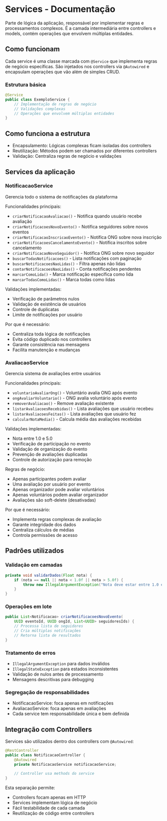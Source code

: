 # Services - Documentação

Parte de lógica da aplicação, responsável por implementar regras e processamentos complexos. É a camada intermediária entre controllers e models, contém operações que envolvem múltiplas entidades.

## Como funcionam

Cada service é uma classe marcada com `@Service` que implementa regras de negócio específicas. São injetados nos controllers via `@Autowired` e encapsulam operações que vão além de simples CRUD.

### Estrutura básica

```java
@Service
public class ExemploService {
    // Implementação de regras de negócio
    // Validações complexas
    // Operações que envolvem múltiplas entidades
}
```

## Como funciona a estrutura

- Encapsulamento: Lógicas complexas ficam isoladas dos controllers
- Reutilização: Métodos podem ser chamados por diferentes controllers
- Validação: Centraliza regras de negócio e validações

## Services da aplicação

### NotificacaoService
Gerencia todo o sistema de notificações da plataforma

Funcionalidades principais:
- `criarNotificacaoAvaliacao()` - Notifica quando usuário recebe avaliação
- `criarNotificacoesNovoEvento()` - Notifica seguidores sobre novos eventos
- `criarNotificacaoInscricaoEvento()` - Notifica ONG sobre nova inscrição
- `criarNotificacoesCancelamentoEvento()` - Notifica inscritos sobre cancelamento
- `criarNotificacaoNovoSeguidor()` - Notifica ONG sobre novo seguidor
- `buscarTodasNotificacoes()` - Lista notificações com paginação
- `buscarNotificacoesNaoLidas()` - Filtra apenas não lidas
- `contarNotificacoesNaoLidas()` - Conta notificações pendentes
- `marcarComoLida()` - Marca notificação específica como lida
- `marcarTodasComoLidas()` - Marca todas como lidas

Validações implementadas:
- Verificação de parâmetros nulos
- Validação de existência de usuários
- Controle de duplicatas
- Limite de notificações por usuário

Por que é necessário:
- Centraliza toda lógica de notificações
- Evita código duplicado nos controllers
- Garante consistência nas mensagens
- Facilita manutenção e mudanças

### AvaliacaoService
Gerencia sistema de avaliações entre usuários

Funcionalidades principais:
- `voluntarioAvaliarOng()` - Voluntário avalia ONG após evento
- `ongAvaliarVoluntario()` - ONG avalia voluntário após evento
- `removerAvaliacao()` - Remove avaliação existente
- `listarAvaliacoesRecebidas()` - Lista avaliações que usuário recebeu
- `listarAvaliacoesFeitas()` - Lista avaliações que usuário fez
- `calcularNotaMedia()` - Calcula média das avaliações recebidas

Validações implementadas:
- Nota entre 1.0 e 5.0
- Verificação de participação no evento
- Validação de organização do evento
- Prevenção de avaliações duplicadas
- Controle de autorização para remoção

Regras de negócio:
- Apenas participantes podem avaliar
- Uma avaliação por usuário por evento
- Apenas organizador pode avaliar voluntários
- Apenas voluntários podem avaliar organizador
- Avaliações são soft-delete (desativadas)

Por que é necessário:
- Implementa regras complexas de avaliação
- Garante integridade dos dados
- Centraliza cálculos de médias
- Controla permissões de acesso

## Padrões utilizados

### Validação em camadas
```java
private void validarDados(Float nota) {
    if (nota == null || nota < 1.0f || nota > 5.0f) {
        throw new IllegalArgumentException("Nota deve estar entre 1.0 e 5.0");
    }
}
```

### Operações em lote
```java
public List<Notificacao> criarNotificacoesNovoEvento(
    UUID eventoId, UUID ongId, List<UUID> seguidoresIds) {
    // Processa lista de seguidores
    // Cria múltiplas notificações
    // Retorna lista de resultados
}
```

### Tratamento de erros
- `IllegalArgumentException` para dados inválidos
- `IllegalStateException` para estados inconsistentes
- Validação de nulos antes de processamento
- Mensagens descritivas para debugging


### Segregação de responsabilidades
- NotificacaoService: foca apenas em notificações
- AvaliacaoService: foca apenas em avaliações
- Cada service tem responsabilidade única e bem definida

## Integração com Controllers

Services são utilizados dentro dos controllers com `@Autowired`:

```java
@RestController
public class NotificacaoController {
    @Autowired
    private NotificacaoService notificacaoService;
    
    // Controller usa methods do service
}
```

Esta separação permite:
- Controllers focam apenas em HTTP
- Services implementam lógica de negócio
- Fácil testabilidade de cada camada
- Reutilização de código entre controllers


